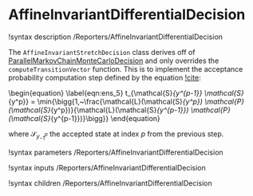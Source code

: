 # AffineInvariantDifferentialDecision

!syntax description /Reporters/AffineInvariantDifferentialDecision

The `AffineInvariantStretchDecision` class derives off of [ParallelMarkovChainMonteCarloDecision](ParallelMarkovChainMonteCarloDecision.md) and only overrides the `computeTransitionVector` function. This is to implement the acceptance probability computation step defined by the equation [!cite](Braak2006a):

\begin{equation}
    \label{eqn:ens_5}
    t_{\mathcal{S}_{y^{p-1}} \mathcal{S}_{y^p}} = \min{\bigg\{1,~\frac{\mathcal{L}(\mathcal{S}_{y^p}) \mathcal{P}(\mathcal{S}_{y^p})}{\mathcal{L}(\mathcal{S}_{y^{p-1}}) \mathcal{P}(\mathcal{S}_{y^{p-1}})}\bigg\}}
\end{equation}

where $\mathcal{S}_{y^{p}_{-1}}$ the accepted state at index $p$ from the previous step.

!syntax parameters /Reporters/AffineInvariantDifferentialDecision

!syntax inputs /Reporters/AffineInvariantDifferentialDecision

!syntax children /Reporters/AffineInvariantDifferentialDecision
